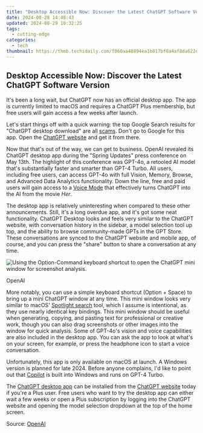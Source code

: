 ```yaml
---
title: "Desktop Accessible Now: Discover the Latest ChatGPT Software Version"
date: 2024-08-28 14:48:43
updated: 2024-08-29 10:32:25
tags:
  - cutting-edge
categories:
  - tech
thumbnail: https://thmb.techidaily.com/f060aa48894ea1b017bf8a4af8da622e4076e35a663f40c627d05eef8a39852a.png
---
```


## Desktop Accessible Now: Discover the Latest ChatGPT Software Version

It's been a long wait, but ChatGPT now has an official desktop app. The app is currently limited to macOS and requires a ChatGPT Plus membership, but free users will gain access a few weeks after launch.

 Let's start things off with a quick warning: the top Google Search results for "ChatGPT desktop download" are all [scams](https://sim-unlock.techidaily.com/network-locked-sim-card-inserted-on-your-oneplus-phone-unlock-it-now-by-drfone-android/). Don't go to Google for this app. Open the [ChatGPT website](https://chatgpt.com/) and get it from there.

 Now that that's out of the way, we can get to business. OpenAI revealed its ChatGPT desktop app during the "Spring Updates" press conference on May 13th. The highlight of this conference was GPT-4o, a retooled AI model that's substantially faster and smarter than GPT-4 Turbo. All users, including free users, can access GPT-4o with full Vision, Memory, Browse, and Advanced Data Analytics functionality. Down the line, free and paid users will gain access to a [Voice Mode](https://www.youtube.com/watch?v=MirzFk%5FDSiI) that effectively turns ChatGPT into the AI from the movie _Her_.

 The desktop app is relatively uninteresting when compared to these other announcements. Still, it's a long overdue app, and it's got some neat functionality. ChatGPT Desktop looks and feels very similar to the ChatGPT website, with conversation history in the sidebar, a model selection tool up top, and the ability to browse community-made GPTs in the GPT Store. These conversations are synced to the ChatGPT website and mobile app, of course, and you can press the "share" button to share a conversation at any time.

![Using the Option-Command keyboard shortcut to open the ChatGPT mini window for screenshot analysis.](https://static1.howtogeekimages.com/wordpress/wp-content/uploads/2024/05/19.jpg) 

OpenAI

 More notably, you can use a simple keyboard shortcut (Option + Space) to bring up a mini ChatGPT window at any time. This mini window looks very similar to macOS' [Spotlight search](https://screen-capture.techidaily.com/updated-shadowed-swords-and-honored-combatants-must-try-titles-inspired-by-ghost-of-tsushi/) tool, which I assume is intentional, as they use nearly identical key bindings. This mini window should be useful when generating, copying, and pasting text for professional or creative work, though you can also drag screenshots or other images into the window for quick analysis. Some of GPT-4o's vision and voice capabilities are also included in the desktop app. You can ask the app to look at what's on your screen, for example, or press the headphone icon to start a voice conversation.

 Unfortunately, this app is only available on macOS at launch. A Windows version is planned for late 2024\. Before anyone complains, I'd like to point out that [Copilot](https://screen-mirror.techidaily.com/how-to-mirror-your-vivo-y77t-screen-to-pc-with-chromecast-drfone-by-drfone-android/) is built into Windows and runs on GPT-4 Turbo.

 The [ChatGPT desktop app](https://openai.com/index/gpt-4o-and-more-tools-to-chatgpt-free/) can be installed from the [ChatGPT website](https://chatgpt.com/) today if you're a Plus user. Free users who want to try the desktop app can either wait a few weeks or open a Plus subscription by logging into the ChatGPT website and opening the model selection dropdown at the top of the home screen.

 Source: [OpenAI](https://openai.com/index/gpt-4o-and-more-tools-to-chatgpt-free/)

<ins class="adsbygoogle"
     style="display:block"
     data-ad-format="autorelaxed"
     data-ad-client="ca-pub-7571918770474297"
     data-ad-slot="1223367746"></ins>



<ins class="adsbygoogle"
     style="display:block"
     data-ad-client="ca-pub-7571918770474297"
     data-ad-slot="8358498916"
     data-ad-format="auto"
     data-full-width-responsive="true"></ins>
